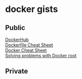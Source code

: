# docker gists

## Public

[DockerHub](https://gist.github.com/808d1bc31bc8e6b6f71be885ffa997c0)   
[Dockerfile Cheat Sheet](https://gist.github.com/9099bc2a9a1c373c51c7a19fd34edd21)   
[Docker Cheat Sheet](https://gist.github.com/48252d7b9b4830e7500b3033d0305e06)   
[Solving problems with Docker root](https://gist.github.com/dddffb4eb13ae7a500246d6f482d615f)   

## Private

